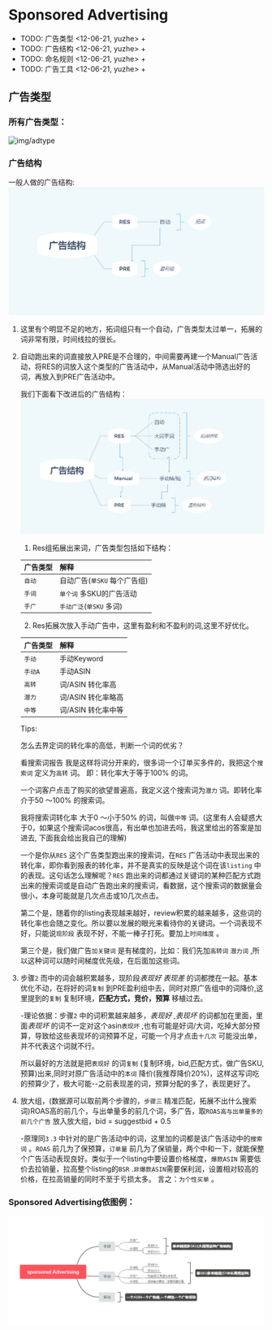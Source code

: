 # Sponsored Advertising
+ TODO: 广告类型  <12-06-21, yuzhe> +
+ TODO: 广告结构  <12-06-21, yuzhe> +
+ TODO: 命名规则  <12-06-21, yuzhe> +
+ TODO: 广告工具  <12-06-21, yuzhe> +

## 广告类型
### 所有广告类型：
![img/adtype](./img/adtype.bmp)

### 广告结构
一般人做的广告结构:
![img/errorstructure](./img/errorstructure.bmp)

1. 这里有个明显不足的地方，拓词组只有一个自动，广告类型太过单一，拓展的词非常有限，时间线拉的很长。
2. 自动跑出来的词直接放入PRE是不合理的，中间需要再建一个Manual广告活动，将RES的词放入这个类型的广告活动中，从Manual活动中筛选出好的词，再放入到PRE广告活动中。

	我们下面看下改进后的广告结构：
	![img/improvecamgagin](./img/improvecamgagin.bmp)
	1. Res组拓展出来词，广告类型包括如下结构：

	| 广告类型 | 解释                         |
	|----------|------------------------------|
	| `自动`   | 自动广告(`单SKU` 每个广告组) |
	| `手词`   | `单个词` 多SKU的广告活动     |
	| `手广`   | `手动广泛`(`单SKU` 多词)     |

	2. Res拓展次放入手动广告中，这里有盈利和不盈利的词,这里不好优化。

	| 广告类型 | 解释               |
	|----------|--------------------|
	| `手动`   | 手动Keyword        |
	| `手动A`  | 手动ASIN           |
	| `高转`   | 词/ASIN 转化率高   |
	| `潜力`   | 词/ASIN 转化率略高 |
	| `中等`   | 词/ASIN 转化率中等 |

	Tips:

	怎么去界定词的转化率的高低，判断一个词的优劣？

	看搜索词报告 我是这样将词分开来的，很多词一个订单买多件的，我把这个`搜索词` 定义为`高转` 词。
	即：转化率大于等于100% 的词。

	一个词客户点击了购买的欲望普遍高，我定义这个搜索词为`潜力` 词。即转化率介于50 ～100% 的搜索词。

	我将搜索词转化率 大于0 ～小于50% 的词，叫做`中等` 词。(这里有人会疑惑大于0，如果这个搜索词acos很高，有出单也加进去吗，我这里给出的答案是加进去, 下面我会给出我自己的理解)

	一个是你从`RES` 这个广告类型跑出来的搜索词，在`RES` 广告活动中表现出来的转化率，即你看到报表的转化率，并不是真实的反映是这个词在该`listing` 中的表现。这句话怎么理解呢？`RES` 跑出来的词都通过关键词的某种匹配方式跑出来的搜索词或是自动广告跑出来的搜索词，看数据，这个搜索词的数据量会很小，本身可能就是几次点击或10几次点击。

	第二个是，随着你的listing表现越来越好，review积累的越来越多，这些词的转化率也会随之变化。所以要以发展的眼光来看待你的关键词。一个词表现不好，只能说`现阶段` 表现不好，不能一棒子打死。要加上`时间维度` 。

	第三个是，我们做广告`加关键词` 是有梯度的，比如：我们先加`高转词` `潜力词` ,所以这种词可以随时间梯度优先级，在后面加这些词。


3. 步骤`2` 而中的词会越积累越多，现阶段*表现好* *表现差* 的词都搅在一起。基本优化不动，在将好的词`复制` 到PRE盈利组中去，同时对原广告组中的词降价,这里提到的`复制` 复制环境，**匹配方式，竞价，预算** 移植过去。

	-理论依据：步骤`2` 中的词积累越来越多，*表现好* ,*表现坏* 的词都加在里面，里面*表现坏* 的词不一定对这个asin`表现坏` ,也有可能是好词/大词，吃掉大部分预算，导致给这些表现坏的词预算不足，可能一个月才点击`十几次` 可能没出单，并不代表这个词就不行。

	所以最好的方法就是把`表现好` 的词`复制` (复制环境，bid,匹配方式，做广告SKU,预算)出来,同时对原广告活动中的`本词` 降价(我推荐降价20%)，这样这写词吃的预算少了，极大可能--之前表现差的词，预算分配的多了，表现更好了。


4. 放大组，(数据源可以取前两个步骤的，`步骤三` 精准匹配，拓展不出什么搜索词)ROAS高的前几个，与出单量多的前几个词，多广告，取`ROAS高与出单量多的前几个广告` 放入放大组，bid = suggestbid + 0.5

	-原理同`3` .`3` 中针对的是广告活动中的词，这里加的词都是该广告活动中的`搜索词` 。`ROAS` 前几为了保预算，`订单量` 前几为了保销量，两个中和一下，就能保整个广告活动表现良好。类似于一个listing中要设置价格梯度，`爆款ASIN` 需要低价去拉销量，拉高整个listing的`BSR` .`非爆款ASIN`需要保利润，设置相对较高的价格，在拉高销量的同时不至于亏损太多。 言之：`为个性买单`  。
### Sponsored Advertising依图例：
![img/sponsord](./img/sponsord.bmp)
